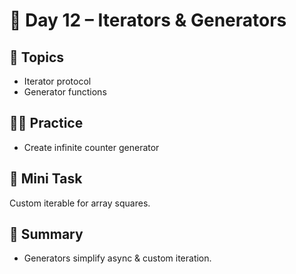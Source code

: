# 📘 Day 12 – Iterators & Generators

## 📖 Topics
- Iterator protocol
- Generator functions

## 👨‍💻 Practice
- Create infinite counter generator

## 🚀 Mini Task
Custom iterable for array squares.

## 🧠 Summary
- Generators simplify async & custom iteration.
